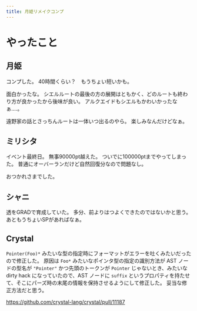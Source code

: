 ```yaml
---
title: 月姫リメイクコンプ
---
```


# やったこと

## 月姫

コンプした。
40時間くらい？　もうちょい短いかも。

面白かったな。
シエルルートの最後の方の展開はともかく、どのルートも終わり方が良かったから後味が良い。
アルクエイドもシエルもかわいかったなぁ‥‥。

遠野家の話とさっちんルートは一体いつ出るのやら。
楽しみなんだけどなぁ。

## ミリシタ

イベント最終日。
無事90000pt越えた。
ついでに100000ptまでやってしまった。
普通にオーバーランだけど自然回復分なので問題なし。

おつかれさまでした。

## シャニ

透をGRADで育成していた。
多分、前よりはつよくできたのではないかと思う。
あともうちょいSPがあればなぁ。

## Crystal

`Pointer(Foo)*` みたいな型の指定時にフォーマットがエラーを吐くみたいだったので修正した。
原因は `Foo*` みたいなポインタ型の指定の識別方法が AST ノードの型名が `"Pointer"` かつ先頭のトークンが `Pointer` じゃないとき、みたいな dirty hack になっていたので、AST ノードに `suffix` というプロパティを持たせて、そこにパーズ時の末尾の情報を保持させるようにして修正した。
妥当な修正方法だと思う。

<https://github.com/crystal-lang/crystal/pull/11187>
